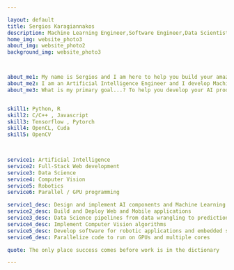 ```yaml
---

layout: default
title: Sergios Karagiannakos
description: Machine Learning Engineer,Software Engineer,Data Scientist
home_img: website_photo3  
about_img: website_photo2   
background_img: website_photo3 



about_me1: My name is Sergios and I am here to help you build your amazing product
about_me2: I am an Artificial Intelligence Engineer and I develop Machine Learning related software.   
about_me3: What is my primary goal...? To help you develop your AI product and increase your business value through Data Science.


skill1: Python, R 
skill2: C/C++ , Javascript
skill3: Tensorflow , Pytorch
skill4: OpenCL, Cuda
skill5: OpenCV

 

service1: Artificial Intelligence
service2: Full-Stack Web development
service3: Data Science
service4: Computer Vision 
service5: Robotics
service6: Parallel / GPU programming

service1_desc: Design and implement AI components and Machine Learning products
service2_desc: Build and Deploy Web and Mobile applications     
service3_desc: Data Science pipelines from data wrangling to prediction and data visualization  
service4_desc: Implement Computer Vision algorithms 
service5_desc: Develop software for robotic applications and embedded systems 
service6_desc: Parallelize code to run on GPUs and multiple cores

quote: The only place success comes before work is in the dictionary

---
```


